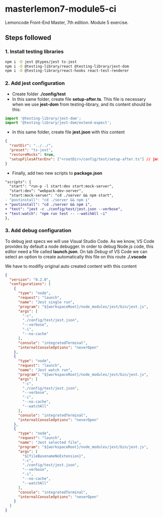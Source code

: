 # masterlemon7-module5-ci
Lemoncode Front-End Master, 7th edition. Module 5 exercise.

## Steps followed

### 1. Install testing libraries
```bash
npm i -D jest @types/jest ts-jest
npm i -D @testing-library/react @testing-library/jest-dom
npm i -D @testing-library/react-hooks react-test-renderer
```

### 2. Add jest configuration
* Create folder **./config/test**
* In this same folder, create file **setup-after.ts**. This file is necessary when we use **jest-dom** from testing-library, and its content should be this:
```ts
import '@testing-library/jest-dom';
import '@testing-library/jest-dom/extend-expect';
```
* In this same folder, create file **jest.json** with this content
```json
{
  "rootDir": "../../",
  "preset": "ts-jest",
  "restoreMocks": true,
  "setupFilesAfterEnv": ["<rootDir>/config/test/setup-after.ts"] // jest-dom
}
```
* Finally, add two new scripts to **package.json**
```diff
"scripts": {
  "start": "run-p -l start:dev start:mock-server",
  "start:dev": "webpack-dev-server",
  "start:mock-server": "cd ./server && npm start",
- "postinstall": "cd ./server && npm i"
+ "postinstall": "cd ./server && npm i",
+ "test": "jest -c ./config/test/jest.json --verbose",
+ "test:watch": "npm run test -- --watchAll -i"
},
```

### 3. Add debug configuration

To debug jest specs we will use Visual Studio Code. As we know, VS Code provides by default a node debugger. In order to debug Node.js code, this editor need a file called **launch.json**. On tab *Debug* of VS Code we can select an option to create automatically this file on this route **./.vscode**

We have to modifiy original auto created content with this content
```json
{
  "version": "0.2.0",
  "configurations": [
    {
      "type": "node",
      "request": "launch",
      "name": "Jest single run",
      "program": "${workspaceRoot}/node_modules/jest/bin/jest.js",
      "args": [
        "-c",
        "./config/test/jest.json",
        "--verbose",
        "-i",
        "--no-cache"
      ],
      "console": "integratedTerminal",
      "internalConsoleOptions": "neverOpen"
    },
    {
      "type": "node",
      "request": "launch",
      "name": "Jest watch run",
      "program": "${workspaceRoot}/node_modules/jest/bin/jest.js",
      "args": [
        "-c",
        "./config/test/jest.json",
        "--verbose",
        "-i",
        "--no-cache",
        "--watchAll"
      ],
      "console": "integratedTerminal",
      "internalConsoleOptions": "neverOpen"
    },
    {
      "type": "node",
      "request": "launch",
      "name": "Jest selected file",
      "program": "${workspaceRoot}/node_modules/jest/bin/jest.js",
      "args": [
        "${fileBasenameNoExtension}",
        "-c",
        "./config/test/jest.json",
        "--verbose",
        "-i",
        "--no-cache",
        "--watchAll"
      ],
      "console": "integratedTerminal",
      "internalConsoleOptions": "neverOpen"
    }
  ]
}
```
